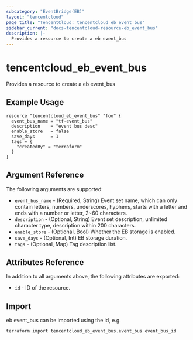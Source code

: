 ```yaml
---
subcategory: "EventBridge(EB)"
layout: "tencentcloud"
page_title: "TencentCloud: tencentcloud_eb_event_bus"
sidebar_current: "docs-tencentcloud-resource-eb_event_bus"
description: |-
  Provides a resource to create a eb event_bus
---
```


# tencentcloud_eb_event_bus

Provides a resource to create a eb event_bus

## Example Usage

```hcl
resource "tencentcloud_eb_event_bus" "foo" {
  event_bus_name = "tf-event_bus"
  description    = "event bus desc"
  enable_store   = false
  save_days      = 1
  tags = {
    "createdBy" = "terraform"
  }
}
```

## Argument Reference

The following arguments are supported:

* `event_bus_name` - (Required, String) Event set name, which can only contain letters, numbers, underscores, hyphens, starts with a letter and ends with a number or letter, 2~60 characters.
* `description` - (Optional, String) Event set description, unlimited character type, description within 200 characters.
* `enable_store` - (Optional, Bool) Whether the EB storage is enabled.
* `save_days` - (Optional, Int) EB storage duration.
* `tags` - (Optional, Map) Tag description list.

## Attributes Reference

In addition to all arguments above, the following attributes are exported:

* `id` - ID of the resource.




## Import

eb event_bus can be imported using the id, e.g.

```
terraform import tencentcloud_eb_event_bus.event_bus event_bus_id
```


